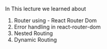 In This lecture we learned about 

1. Router using - React Router Dom
2. Error handling in react-router-dom
3. Nested Routing
4. Dynamic Routing


